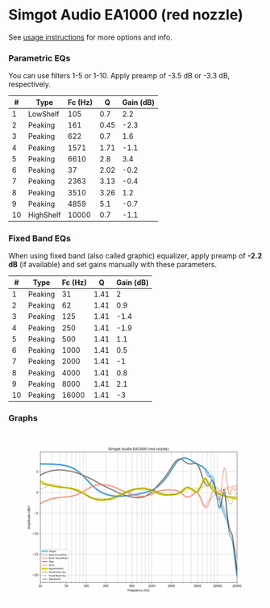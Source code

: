 # Simgot Audio EA1000 (red nozzle)
See [usage instructions](https://github.com/jaakkopasanen/AutoEq#usage) for more options and info.

### Parametric EQs
You can use filters 1-5 or 1-10. Apply preamp of -3.5 dB or -3.3 dB, respectively.

|   # | Type      |   Fc (Hz) |    Q |   Gain (dB) |
|-----|-----------|-----------|------|-------------|
|   1 | LowShelf  |       105 | 0.7  |         2.2 |
|   2 | Peaking   |       161 | 0.45 |        -2.3 |
|   3 | Peaking   |       622 | 0.7  |         1.6 |
|   4 | Peaking   |      1571 | 1.71 |        -1.1 |
|   5 | Peaking   |      6610 | 2.8  |         3.4 |
|   6 | Peaking   |        37 | 2.02 |        -0.2 |
|   7 | Peaking   |      2363 | 3.13 |        -0.4 |
|   8 | Peaking   |      3510 | 3.26 |         1.2 |
|   9 | Peaking   |      4859 | 5.1  |        -0.7 |
|  10 | HighShelf |     10000 | 0.7  |        -1.1 |

### Fixed Band EQs
When using fixed band (also called graphic) equalizer, apply preamp of **-2.2 dB** (if available) and set gains manually with these parameters.

|   # | Type    |   Fc (Hz) |    Q |   Gain (dB) |
|-----|---------|-----------|------|-------------|
|   1 | Peaking |        31 | 1.41 |         2   |
|   2 | Peaking |        62 | 1.41 |         0.9 |
|   3 | Peaking |       125 | 1.41 |        -1.4 |
|   4 | Peaking |       250 | 1.41 |        -1.9 |
|   5 | Peaking |       500 | 1.41 |         1.1 |
|   6 | Peaking |      1000 | 1.41 |         0.5 |
|   7 | Peaking |      2000 | 1.41 |        -1   |
|   8 | Peaking |      4000 | 1.41 |         0.8 |
|   9 | Peaking |      8000 | 1.41 |         2.1 |
|  10 | Peaking |     16000 | 1.41 |        -3   |

### Graphs
![](./Simgot%20Audio%20EA1000%20(red%20nozzle).png)
